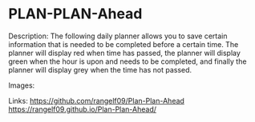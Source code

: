 # PLAN-PLAN-Ahead

Description: The following daily planner allows you to save certain information that is needed to be completed before a certain time. The planner will  display red when time has passed, the planner will display green when the hour is upon and needs to be completed, and finally the planner will display grey when the time has not passed. 

Images:
[](assets/Images/Screen%20Shot%202022-09-05%20at%208.23.42%20PM.png%0D) 
[](assets/Images/Screen%20Shot%202022-09-05%20at%208.23.56%20PM.png%0D)


Links:
https://github.com/rangelf09/Plan-Plan-Ahead
https://rangelf09.github.io/Plan-Plan-Ahead/
